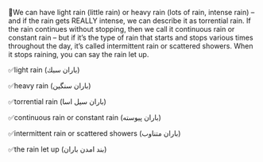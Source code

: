 

🔆We can have light rain (little rain) or heavy rain (lots of rain, intense rain) – and if the rain gets REALLY intense, we can describe it as torrential rain. If the rain continues without stopping, then we call it continuous rain or constant rain – but if it’s the type of rain that starts and stops various times throughout the day, it’s called intermittent rain or scattered showers. When it stops raining, you can say the rain let up.

✅light rain
(باران سبك)


✅heavy rain
(باران سنگين)



✅torrential rain
(باران سيل اسا)


✅continuous rain or constant rain 
(باران پيوسته)

✅intermittent rain or scattered showers
(باران متناوب)


✅the rain let up
(بند امدن باران)

